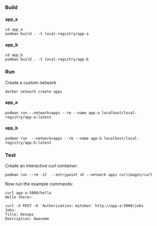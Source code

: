 ### Build

#### app_a

```
cd app_a
podman build . -t local-registry/app-a
```

#### app_b

```
cd app_b
podman build . -t local-registry/app-b
```

### Run

Create a custom network

```
docker network create apps
```
#### app_a

```
podman run --network=apps --rm --name app-a localhost/local-registry/app-a:latest
```

#### app_b

```
podman run  --network=apps --rm --name app-b localhost/local-registry/app-b:latest
```

### Test
Create an interactive curl container:

```
podman run --rm -it  --entrypoint sh --network apps curlimages/curl
```

Now run the example commands:

```
curl app-a:5000/hello
Hello there⏎
```

```
curl -X POST -H 'Authorization: mytoken' http://app-a:5000/jobs
Jobs:
Title: Devops
Description: Awesome
```
